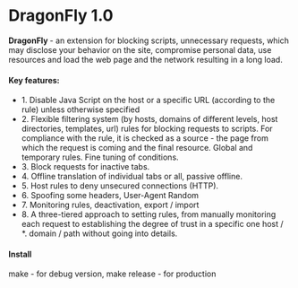 # DragonFly 1.0

<strong> DragonFly </strong> - an extension for blocking scripts, unnecessary requests,
which may disclose your behavior on the site, compromise personal data,
use resources and load the web page and the network resulting in a long load.
<h4> Key features: </h4>
<ul>
<li> 1. Disable Java Script on the host or a specific URL (according to the rule) unless otherwise specified </li>

<li> 2. Flexible filtering system (by hosts, domains of different levels, host directories, templates, url) rules for
blocking requests to scripts. For compliance with the rule, it is checked as a source - the page from which the request is coming
and the final resource. Global and temporary rules. Fine tuning of conditions. </li>

<li> 3. Block requests for inactive tabs. </li>

<li> 4. Offline translation of individual tabs or all, passive offline. </li>

<li> 5. Host rules to deny unsecured connections (HTTP). </li>

<li> 6. Spoofing some headers, User-Agent Random </li>

<li> 7. Monitoring rules, deactivation, export / import </li>

<li> 8. A three-tiered approach to setting rules, from manually monitoring each request to establishing the degree of trust in a specific one
host / *. domain / path without going into details. </li>
</ul>

#### Install
make - for debug version,
make release - for production

